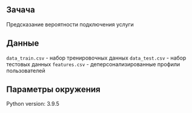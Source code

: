 ## Зачача
Предсказание вероятности подключения услуги

## Данные
`data_train.csv` - набор тренировочных данных
`data_test.csv` - набор тестовых данных
`features.csv` - деперсонализированные профили пользователей

## Параметры окружения
Python version: 3.9.5

